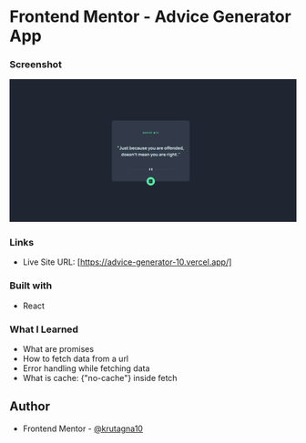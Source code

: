 # Frontend Mentor - Advice Generator App

### Screenshot

![](screenshot/Screenshot.png)

### Links

- Live Site URL: [https://advice-generator-10.vercel.app/]

### Built with

- React

### What I Learned

- What are promises
- How to fetch data from a url
- Error handling while fetching data
- What is cache: {"no-cache"} inside fetch

## Author

- Frontend Mentor - [@krutagna10](https://www.frontendmentor.io/profile/krutagna10)
